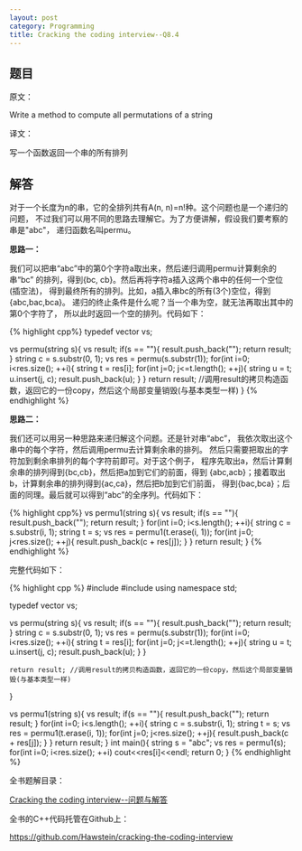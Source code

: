 ```yaml
---
layout: post
category: Programming
title: Cracking the coding interview--Q8.4
---
```


## 题目

原文：

Write a method to compute all permutations of a string

译文：

写一个函数返回一个串的所有排列

## 解答

对于一个长度为n的串，它的全排列共有A(n, n)=n!种。这个问题也是一个递归的问题，
不过我们可以用不同的思路去理解它。为了方便讲解，假设我们要考察的串是"abc"，
递归函数名叫permu。

**思路一：**

我们可以把串“abc”中的第0个字符a取出来，然后递归调用permu计算剩余的串“bc”
的排列，得到{bc, cb}。然后再将字符a插入这两个串中的任何一个空位(插空法)，
得到最终所有的排列。比如，a插入串bc的所有(3个)空位，得到{abc,bac,bca}。
递归的终止条件是什么呢？当一个串为空，就无法再取出其中的第0个字符了，
所以此时返回一个空的排列。代码如下：

{% highlight cpp%}
typedef vector<string> vs;

vs permu(string s){
    vs result;
    if(s == ""){
        result.push_back("");
        return result;
    }
    string c = s.substr(0, 1);
    vs res = permu(s.substr(1));
    for(int i=0; i<res.size(); ++i){
        string t = res[i];
        for(int j=0; j<=t.length(); ++j){
            string u = t;
            u.insert(j, c);
            result.push_back(u);
        }
    }
    return result; //调用result的拷贝构造函数，返回它的一份copy，然后这个局部变量销毁(与基本类型一样)
}
{% endhighlight %}

**思路二：**

我们还可以用另一种思路来递归解这个问题。还是针对串“abc”，
我依次取出这个串中的每个字符，然后调用permu去计算剩余串的排列。
然后只需要把取出的字符加到剩余串排列的每个字符前即可。对于这个例子，
程序先取出a，然后计算剩余串的排列得到{bc,cb}，然后把a加到它们的前面，得到
{abc,acb}；接着取出b，计算剩余串的排列得到{ac,ca}，然后把b加到它们前面，
得到{bac,bca}；后面的同理。最后就可以得到“abc”的全序列。代码如下：

{% highlight cpp%}
vs permu1(string s){
    vs result;
    if(s == ""){
        result.push_back("");
        return result;
    }
    for(int i=0; i<s.length(); ++i){
        string c = s.substr(i, 1);
        string t = s;
        vs res = permu1(t.erase(i, 1));
        for(int j=0; j<res.size(); ++j){
            result.push_back(c + res[j]);
        }
    }
    return result;
}
{% endhighlight %}

完整代码如下：

{% highlight cpp %}
#include <iostream>
#include <vector>
using namespace std;

typedef vector<string> vs;

vs permu(string s){
    vs result;
    if(s == ""){
        result.push_back("");
        return result;
    }
    string c = s.substr(0, 1);
    vs res = permu(s.substr(1));
    for(int i=0; i<res.size(); ++i){
        string t = res[i];
        for(int j=0; j<=t.length(); ++j){
            string u = t;
            u.insert(j, c);
            result.push_back(u);
        }
    }

    return result; //调用result的拷贝构造函数，返回它的一份copy，然后这个局部变量销毁(与基本类型一样)
}

vs permu1(string s){
    vs result;
    if(s == ""){
        result.push_back("");
        return result;
    }
    for(int i=0; i<s.length(); ++i){
        string c = s.substr(i, 1);
        string t = s;
        vs res = permu1(t.erase(i, 1));
        for(int j=0; j<res.size(); ++j){
            result.push_back(c + res[j]);
        }
    }
    return result;
}
int main(){
    string s = "abc";
    vs res = permu1(s);
    for(int i=0; i<res.size(); ++i)
        cout<<res[i]<<endl;
    return 0;
}
{% endhighlight %}

全书题解目录：

[Cracking the coding interview--问题与解答](/posts/ctci-solutions-contents.html)

全书的C++代码托管在Github上：

<https://github.com/Hawstein/cracking-the-coding-interview>
